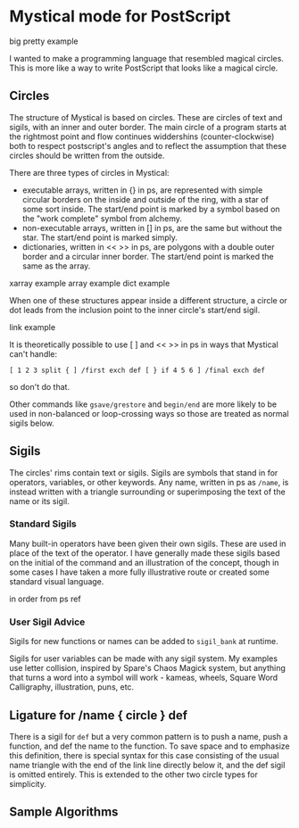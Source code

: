 # Mystical mode for PostScript
big pretty example

I wanted to make a programming language that resembled magical circles. This is more like a way to write PostScript that looks like a magical circle. 

## Circles
The structure of Mystical is based on circles. These are circles of text and sigils, with an inner and outer border. The main circle of a program starts at the rightmost point and flow continues widdershins (counter-clockwise) both to respect postscript's angles and to reflect the assumption that these circles should be written from the outside. 

There are three types of circles in Mystical:
* executable arrays, written in {} in ps, are represented with simple circular borders on the inside and outside of the ring, with a star of some sort inside. The start/end point is marked by a symbol based on the "work complete" symbol from alchemy. 
* non-executable arrays, written in [] in ps, are the same but without the star. The start/end point is marked simply. 
* dictionaries, written in << >> in ps, are polygons with a double outer border and a circular inner border. The start/end point is marked the same as the array. 

xarray example array example dict example

When one of these structures appear inside a different structure, a circle or dot leads from the inclusion point to the inner circle's start/end sigil.

link example

It is theoretically possible to use [ ] and << >> in ps in ways that Mystical can't handle:
```
[ 1 2 3 split { ] /first exch def [ } if 4 5 6 ] /final exch def
```
so don't do that.

Other commands like `gsave/grestore` and `begin/end` are more likely to be used in non-balanced or loop-crossing ways so those are treated as normal sigils below.

## Sigils
The circles' rims contain text or sigils.  Sigils are symbols that stand in for operators, variables, or other keywords. Any name, written in ps as `/name`, is instead written with a triangle surrounding or superimposing the text of the name or its sigil.

### Standard Sigils
Many built-in operators have been given their own sigils.  These are used in place of the text of the operator.  I have generally made these sigils based on the initial of the command and an illustration of the concept, though in some cases I have taken a more fully illustrative route or created some standard visual language.

in order from ps ref

### User Sigil Advice
Sigils for new functions or names can be added to `sigil_bank` at runtime.

Sigils for user variables can be made with any sigil system.  My examples use letter collision, inspired by Spare's Chaos Magick system, but anything that turns a word into a symbol will work - kameas, wheels, Square Word Calligraphy, illustration, puns, etc.

## Ligature for /name { circle } def

There is a sigil for `def` but a very common pattern is to push a name, push a function, and def the name to the function. To save space and to emphasize this definition, there is special syntax for this case consisting of the usual name triangle with the end of the link line directly below it, and the def sigil is omitted entirely. This is extended to the other two circle types for simplicity. 

## Sample Algorithms
